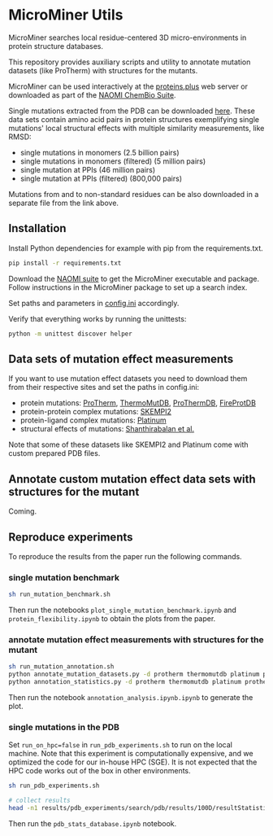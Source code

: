 # MicroMiner Utils

MicroMiner searches local residue-centered 3D micro-environments in protein structure databases.

This repository provides auxiliary scripts and utility to annotate mutation datasets (like ProTherm)
with structures for the mutants.

MicroMiner can be used interactively at the [proteins.plus](https://proteins.plus) web server or
downloaded as part of the [NAOMI ChemBio Suite](https://uhh.de/naomi).

Single mutations extracted from the PDB can be downloaded [here](TODO). These data sets contain amino acid
pairs in protein structures exemplifying single mutations' local structural effects with multiple
similarity measurements, like RMSD: 
* single mutations in monomers (2.5 billion pairs)
* single mutations in monomers (filtered) (5 million pairs)
* single mutation at PPIs (46 million pairs)
* single mutation at PPIs (filtered) (800,000 pairs)

Mutations from and to non-standard residues can be also downloaded
in a separate file from the link above.

## Installation

Install Python dependencies for example with pip from the requirements.txt.

 ```bash
pip install -r requirements.txt
 ```

Download the [NAOMI suite](https://uhh.de/naomi) to get the MicroMiner executable and package. 
Follow instructions in the MicroMiner package to set up a search index.

Set paths and parameters in [config.ini](config.ini) accordingly. 

Verify that everything works by running the unittests:

```bash
python -m unittest discover helper
```

## Data sets of mutation effect measurements

If you want to use mutation effect datasets you need to download
them from their respective sites and set the paths in config.ini: 

* protein mutations: [ProTherm](https://doi.org/10.1093/nar/gkj103),
[ThermoMutDB](https://doi.org/10.1093/nar/gkaa925),
[ProThermDB](https://doi.org/10.1093/nar/gkaa1035),
[FireProtDB](https://doi.org/10.1093/nar/gkaa981)
* protein-protein complex mutations:
[SKEMPI2](https://doi.org/10.1093/bioinformatics/bty635)
* protein-ligand complex mutations:
[Platinum](https://doi.org/10.1093/nar/gku966)
* structural effects of mutations: [Shanthirabalan et al.](https://doi.org/10.1002/prot.25499) 

Note that some of these datasets like SKEMPI2 and Platinum come with custom prepared PDB files.

## Annotate custom mutation effect data sets with structures for the mutant

Coming.

## Reproduce experiments

To reproduce the results from the paper run the following commands.

### single mutation benchmark
```bash
sh run_mutation_benchmark.sh
```
Then run the notebooks `plot_single_mutation_benchmark.ipynb` and `protein_flexibility.ipynb` to 
obtain the plots from the paper.

### annotate mutation effect measurements with structures for the mutant

```bash
sh run_mutation_annotation.sh
python annotate_mutation_datasets.py -d protherm thermomutdb platinum prothermdb skempi2 fireprotdb -m results/mutation_annotation/search -o .
python annotation_statistics.py -d protherm thermomutdb platinum prothermdb skempi2 fireprotdb -m results/mutation_annotation/search -o .
```
Then run the notebook `annotation_analysis.ipynb.ipynb` to generate the plot.

### single mutations in the PDB

Set `run_on_hpc=false` in `run_pdb_experiments.sh` to run on the local machine. Note that this 
experiment is computationally expensive, and we optimized the code for our in-house HPC (SGE).
It is not expected that the HPC code works out of the box in other environments.

```bash
sh run_pdb_experiments.sh

# collect results
head -n1 results/pdb_experiments/search/pdb/results/100D/resultStatistic.csv > pdb_all_ppi.tsv && find results/pdb_experiments/search/pdb/results -name resultStatistic.csv -exec tail -n+2 -q {} >> pdb_all_ppi.tsv +
```

Then run the `pdb_stats_database.ipynb` notebook.
